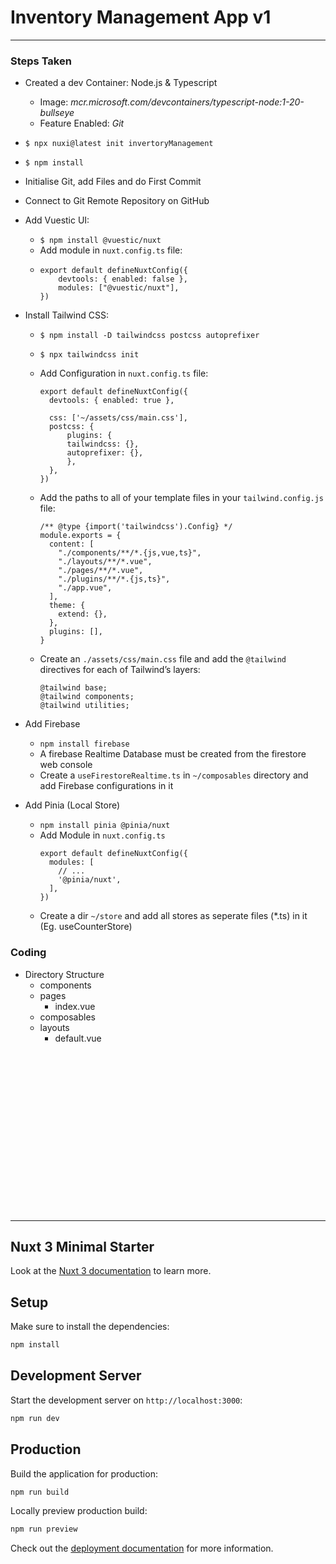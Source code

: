 # Inventory Management App v1
---

### Steps Taken
- Created a dev Container: Node.js & Typescript
    - Image: <a>*mcr.microsoft.com/devcontainers/typescript-node:1-20-bullseye*</a>
    - Feature Enabled: *Git*
- `$ npx nuxi@latest init invertoryManagement`
- `$ npm install`
- Initialise Git, add Files and do First Commit
- Connect to Git Remote Repository on GitHub
- Add Vuestic UI: 
  - `$ npm install @vuestic/nuxt`
  - Add module in `nuxt.config.ts` file:
  - ```
    export default defineNuxtConfig({
        devtools: { enabled: false },
        modules: ["@vuestic/nuxt"],
    })
    ```
- Install Tailwind CSS: 
 
  - `$ npm install -D tailwindcss postcss autoprefixer`

  - `$ npx tailwindcss init`

  - Add Configuration in `nuxt.config.ts` file:
    ```
    export default defineNuxtConfig({
      devtools: { enabled: true },
      
      css: ['~/assets/css/main.css'],
      postcss: {
          plugins: {
          tailwindcss: {},
          autoprefixer: {},
          },
      },
    })
    ```

  - Add the paths to all of your template files in your `tailwind.config.js` file:
    ```
    /** @type {import('tailwindcss').Config} */
    module.exports = {
      content: [
        "./components/**/*.{js,vue,ts}",
        "./layouts/**/*.vue",
        "./pages/**/*.vue",
        "./plugins/**/*.{js,ts}",
        "./app.vue",
      ],
      theme: {
        extend: {},
      },
      plugins: [],
    }
    ```

  - Create an `./assets/css/main.css` file and add the `@tailwind` directives for each of Tailwind’s layers:
    ```
    @tailwind base;
    @tailwind components;
    @tailwind utilities;
    ```

- Add Firebase
  - `npm install firebase`
  - A firebase Realtime Database must be created from the firestore web console
  - Create a `useFirestoreRealtime.ts` in `~/composables` directory and add Firebase configurations in it

- Add Pinia (Local Store)
  - `npm install pinia @pinia/nuxt`
  - Add Module in `nuxt.config.ts`
    ```
    export default defineNuxtConfig({
      modules: [
        // ...
        '@pinia/nuxt',
      ],
    })
    ```
  - Create a dir `~/store` and add all stores as seperate files (*.ts) in it (Eg. useCounterStore)

### Coding

- Directory Structure
  - components
  - pages
    - index.vue
  - composables
  - layouts
    - default.vue







<br>
<br>
<br>
<br>
<br>
<br>
<br>
<br>
<br>
<br>
<br>
<br>
<br>
<br>
<br>



---
## Nuxt 3 Minimal Starter

Look at the [Nuxt 3 documentation](https://nuxt.com/docs/getting-started/introduction) to learn more.

## Setup

Make sure to install the dependencies:

```bash
npm install
```

## Development Server

Start the development server on `http://localhost:3000`:

```bash
npm run dev
```

## Production

Build the application for production:

```bash
npm run build
```

Locally preview production build:

```bash
npm run preview
```

Check out the [deployment documentation](https://nuxt.com/docs/getting-started/deployment) for more information.
